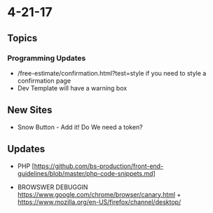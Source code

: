 # 4-21-17

## Topics 

### Programming Updates 
- /free-estimate/confirmation.html?test=style  if you need to style a confirmation page
- Dev Template will have a warning box
## New Sites
- Snow Button - Add it! Do We need a token? 


## Updates 
- PHP [https://github.com/bs-production/front-end-guidelines/blob/master/php-code-snippets.md]

- BROWSWER DEBUGGIN https://www.google.com/chrome/browser/canary.html  + https://www.mozilla.org/en-US/firefox/channel/desktop/
